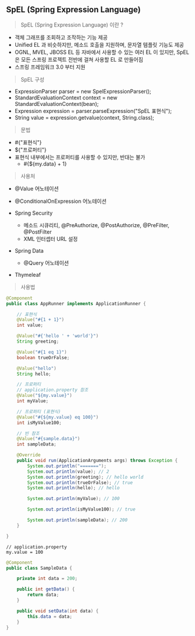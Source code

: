 ## SpEL (Spring Expression Language)

> SpEL (Spring Expression Language) 이란 ?

- 객체 그래프를 조회하고 조작하는 기능 제공
- Unified EL 과 비슷하지만, 메소드 호출을 지원하며, 문자열 템플릿 기능도 제공
- OGNL, MVEL, JBOSS EL 등 자바에서 사용할 수 있는 여러 EL 이 있지만, SpEL 은 모든 스프링 프로젝트 전반에 걸쳐 사용할 EL 로 만들어짐
- 스프링 프레임워크 3.0 부터 지원

> SpEL 구성

- ExpressionParser parser = new SpelExpressionParser();
- StandardEvaluationContext context = new StandardEvaluationContext(bean);
- Expression expression = parser.parseExpression("SpEL 표현식");
- String value = expression.getvalue(context, String.class);

> 문법

- #{"표현식"}
- ${"프로퍼티"}
- 표현식 내부에서는 프로퍼티를 사용할 수 있지만, 반대는 불가
    - #{${my.data} + 1}

> 사용처

- @Value 어노테이션
- @ConditionalOnExpression 어노테이션
- Spring Security
    - 메소드 시큐리티, @PreAuthorize, @PostAuthorize, @PreFilter, @PostFilter
    - XML 인터셉터 URL 설정

- Spring Data
    - @Query 어노테이션
- Thymeleaf

> 사용법

````java
@Component
public class AppRunner implements ApplicationRunner {

    // 표현식
    @Value("#{1 + 1}")
    int value;

    @Value("#{'hello ' + 'world'}")
    String greeting;

    @Value("#{1 eq 1}")
    boolean trueOrFalse;

    @Value("hello")
    String hello;

    // 프로퍼티
    // application.property 참조
    @Value("${my.value}")
    int myValue;

    // 프로퍼티 (표현식)
    @Value("#{${my.value} eq 100}")
    int isMyValue100;

    // 빈 참조
    @Value("#{sample.data}")
    int sampleData;

    @Override
    public void run(ApplicationArguments args) throws Exception {
        System.out.println("=======");
        System.out.println(value); // 2
        System.out.println(greeting); // hello world
        System.out.println(trueOrFalse); // true
        System.out.println(hello); // hello

        System.out.println(myValue); // 100

        System.out.println(isMyValue100); // true

        System.out.println(sampleData); // 200
    }

}
````

````property
// application.property
my.value = 100
````

````java
@Component
public class SampleData {

    private int data = 200;

    public int getData() {
        return data;
    }

    public void setData(int data) {
        this.data = data;
    }
}
````
